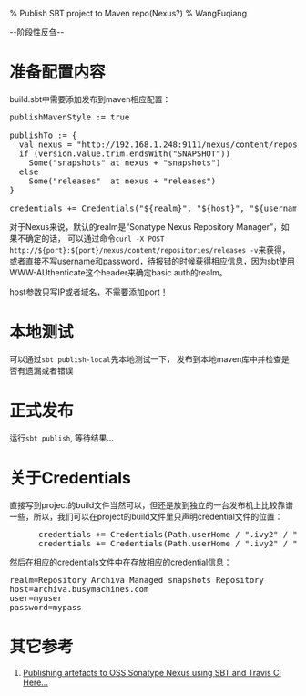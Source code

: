 % Publish SBT project to Maven repo(Nexus?)
% WangFuqiang

--阶段性反刍--

# 准备配置内容

build.sbt中需要添加发布到maven相应配置：
<pre>
publishMavenStyle := true

publishTo := {
  val nexus = "http://192.168.1.248:9111/nexus/content/repositories/"
  if (version.value.trim.endsWith("SNAPSHOT"))
    Some("snapshots" at nexus + "snapshots")
  else
    Some("releases"  at nexus + "releases")
}

credentials += Credentials("${realm}", "${host}", "${username}", "${password}")
</pre>

对于Nexus来说，默认的realm是“Sonatype Nexus Repository Manager”，如果不确定的话， 可以通过命令`curl -X POST http://${port}:${port}/nexus/content/repositories/releases -v`来获得，或者直接不写username和password，待报错的时候获得相应信息，因为sbt使用WWW-AUthenticate这个header来确定basic auth的realm。

host参数只写IP或者域名，不需要添加port！

# 本地测试

可以通过`sbt publish-local`先本地测试一下， 发布到本地maven库中并检查是否有遗漏或者错误

# 正式发布

运行`sbt publish`, 等待结果...

# 关于Credentials
直接写到project的build文件当然可以，但还是放到独立的一台发布机上比较靠谱一些，所以，我们可以在project的build文件里只声明credential文件的位置：

<pre>
      credentials += Credentials(Path.userHome / ".ivy2" / ".credentials_busymachines_snapshots"),
      credentials += Credentials(Path.userHome / ".ivy2" / ".credentials_busymachines_releases")      
</pre>

然后在相应的credentials文件中在存放相应的credential信息：

<pre>
realm=Repository Archiva Managed snapshots Repository
host=archiva.busymachines.com
user=myuser
password=mypass
</pre>

# 其它参考
1. [Publishing artefacts to OSS Sonatype Nexus using SBT and Travis CI Here...](http://www.cakesolutions.net/teamblogs/publishing-artefacts-to-oss-sonatype-nexus-using-sbt-and-travis-ci-here...)

